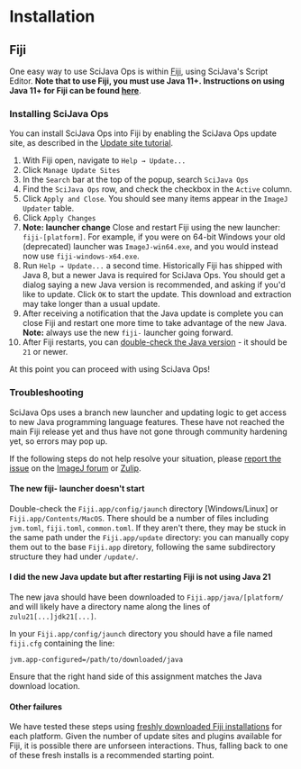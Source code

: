 # Installation

## Fiji

One easy way to use SciJava Ops is within [Fiji](https://fiji.sc), using SciJava's Script Editor. **Note that to use Fiji, you must use Java 11+. Instructions on using Java 11+ for Fiji can be found [here](https://imagej.net/learn/faq#how-do-i-launch-imagej-with-a-different-version-of-java)**.

### Installing SciJava Ops

You can install SciJava Ops into Fiji by enabling the SciJava Ops update site, as described in the [Update site tutorial](https://imagej.net/update-sites/following#add-update-sites). 

1. With Fiji open, navigate to `Help → Update...`
2. Click `Manage Update Sites` 
3. In the `Search` bar at the top of the popup, search `SciJava Ops`
4. Find the `SciJava Ops` row, and check the checkbox in the `Active` column.
5. Click `Apply and Close`. You should see many items appear in the `ImageJ Updater` table.
6. Click `Apply Changes`
7. **Note: launcher change** Close and restart Fiji using the new launcher: `fiji-[platform]`. For example, if you were on 64-bit Windows your old (deprecated) launcher was `ImageJ-win64.exe`, and you would instead now use `fiji-windows-x64.exe`.
8. Run `Help → Update...` a second time. Historically Fiji has shipped with Java 8, but a newer Java is required for SciJava Ops. You should get a dialog saying a new Java version is recommended, and asking if you'd like to update. Click `OK` to start the update. This download and extraction may take longer than a usual update.
9. After receiving a notification that the Java update is complete you can close Fiji and restart one more time to take advantage of the new Java. **Note:** always use the new `fiji-` launcher going forward.
10. After Fiji restarts, you can [double-check the Java version](https://imagej.net/learn/troubleshooting#checking-the-java-version) - it should be `21` or newer.

At this point you can proceed with using SciJava Ops!

### Troubleshooting

SciJava Ops uses a branch new launcher and updating logic to get access to new Java programming language features. These have not reached the main Fiji release yet and thus have not gone through community hardening yet, so errors may pop up.

If the following steps do not help resolve your situation, please [report the issue](https://imagej.net/discuss/bugs) on the [ImageJ forum](https://forum.image.sc/) or [Zulip](https://imagej.net/discuss/chat#zulip).

#### The new fiji- launcher doesn't start

Double-check the `Fiji.app/config/jaunch` directory [Windows/Linux] or `Fiji.app/Contents/MacOS`. There should be a number of files including `jvm.toml`, `fiji.toml`, `common.toml`. If they aren't there, they may be stuck in the same path under the `Fiji.app/update` directory: you can manually copy them out to the base `Fiji.app` diretory, following the same subdirectory structure they had under `/update/`.

#### I did the new Java update but after restarting Fiji is not using Java 21

The new java should have been downloaded to `Fiji.app/java/[platform/` and will likely have a directory name along the lines of `zulu21[...]jdk21[...]`.

In your `Fiji.app/config/jaunch` directory you should have a file named `fiji.cfg` containing the line:

```
jvm.app-configured=/path/to/downloaded/java
```

Ensure that the right hand side of this assignment matches the Java download location.

#### Other failures

We have tested these steps using [freshly downloaded Fiji installations](https://imagej.net/downloads) for each platform. Given the number of update sites and plugins available for Fiji, it is possible there are unforseen interactions. Thus, falling back to one of these fresh installs is a recommended starting point.
